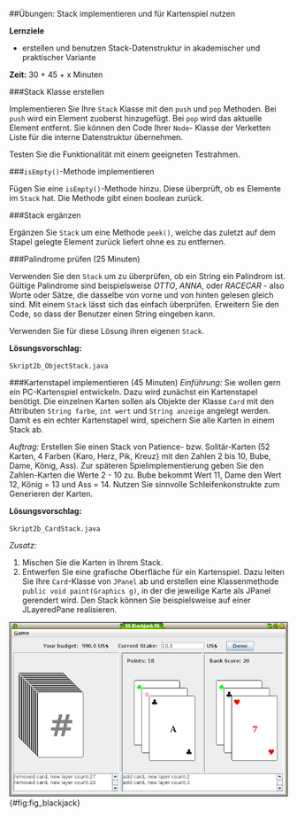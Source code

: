 ##Übungen: Stack implementieren und für Kartenspiel nutzen

**Lernziele**

* erstellen und benutzen Stack-Datenstruktur in akademischer und praktischer Variante

**Zeit:** 30 + 45 + x Minuten

###Stack Klasse erstellen 

Implementieren Sie Ihre `Stack` Klasse mit den `push` und `pop`
Methoden. Bei `push` wird ein Element zuoberst hinzugefügt. Bei `pop`
wird das aktuelle Element entfernt. Sie können den Code Ihrer `Node`-
Klasse der Verketten Liste für die interne Datenstruktur übernehmen.

Testen Sie die Funktionalität mit einem geeigneten Testrahmen.

###`isEmpty()`-Methode implementieren

Fügen Sie eine `isEmpty()`-Methode hinzu. Diese überprüft, ob es Elemente
im `Stack` hat. Die Methode gibt einen boolean zurück.

###Stack ergänzen

Ergänzen Sie `Stack` um eine Methode `peek()`, welche das zuletzt auf
dem Stapel gelegte Element zurück liefert ohne es zu entfernen.

###Palindrome prüfen (25 Minuten)
 
Verwenden Sie den `Stack` um zu überprüfen, ob ein String ein Palindrom
ist. Gültige Palindrome sind beispielsweise *OTTO*, *ANNA*, oder *RACECAR* - also Worte oder Sätze, die dasselbe von vorne und von hinten gelesen gleich sind. Mit einem `Stack` lässt sich das einfach überprüfen. Erweitern Sie den Code,
so dass der Benutzer einen String eingeben kann.

Verwenden Sie für diese Lösung ihren eigenen `Stack`.

**Lösungsvorschlag:**

`Skript2b_ObjectStack.java`


###Kartenstapel implementieren (45 Minuten)
*Einführung:* Sie wollen gern ein PC-Kartenspiel entwickeln. Dazu wird zunächst ein Kartenstapel benötigt. Die einzelnen Karten sollen als Objekte der Klasse `Card` mit den Attributen `String farbe`, `int wert` und `String anzeige` angelegt werden. Damit es ein echter Kartenstapel wird, speichern Sie alle Karten in einem Stack ab.

*Auftrag:* Erstellen Sie einen Stack von Patience- bzw. Solitär-Karten (52 Karten, 4 Farben {Karo, Herz, Pik, Kreuz} mit den Zahlen 2 bis 10, Bube, Dame, König, Ass). Zur späteren Spielimplementierung geben Sie den Zahlen-Karten die Werte 2 - 10 zu. Bube bekommt Wert 11, Dame den Wert 12, König = 13 und Ass = 14. Nutzen Sie sinnvolle Schleifenkonstrukte zum Generieren der Karten.

**Lösungsvorschlag:**

`Skript2b_CardStack.java`


*Zusatz:* 
1. Mischen Sie die Karten in Ihrem Stack.
2. Entwerfen Sie eine grafische Oberfläche für ein Kartenspiel. Dazu leiten Sie Ihre `Card`-Klasse von `JPanel` ab und erstellen eine Klassenmethode `public void paint(Graphics g)`, in der die jeweilige Karte als JPanel gerendert wird. Den Stack können Sie beispielsweise auf einer JLayeredPane realisieren.

![Beispiel Black Jack](media/swing_blackjack.png){#fig:fig_blackjack}
 


